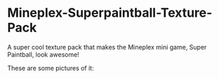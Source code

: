 # Mineplex-Superpaintball-Texture-Pack
A super cool texture pack that makes the Mineplex mini game, Super Paintball, look awesome!

These are some pictures of it:

